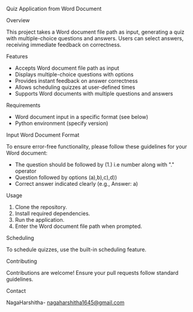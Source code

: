 Quiz Application from Word Document

Overview

This project takes a Word document file path as input, generating a quiz with multiple-choice questions and answers. Users can select answers, receiving immediate feedback on correctness.

Features

- Accepts Word document file path as input
- Displays multiple-choice questions with options
- Provides instant feedback on answer correctness
- Allows scheduling quizzes at user-defined times
- Supports Word documents with multiple questions and answers

Requirements

- Word document input in a specific format (see below)
- Python environment (specify version)

Input Word Document Format

To ensure error-free functionality, please follow these guidelines for your Word document:

- The question should be followed by (1.) i.e number along with "." operator
- Question followed by options (a),b),c),d))
- Correct answer indicated clearly (e.g., Answer: a)

Usage

1. Clone the repository.
2. Install required dependencies.
3. Run the application.
4. Enter the Word document file path when prompted.

Scheduling

To schedule quizzes, use the built-in scheduling feature.

Contributing

Contributions are welcome! Ensure your pull requests follow standard guidelines.


Contact

NagaHarshitha- nagaharshitha1645@gmail.com 
